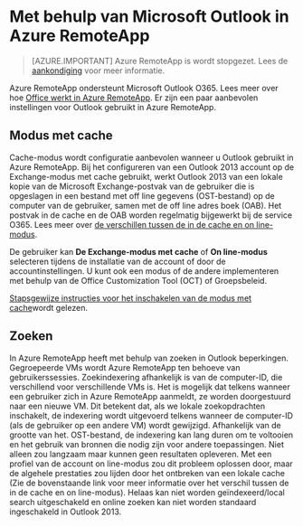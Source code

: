 <properties
    pageTitle="Outlook gebruikt in Azure RemoteApp | Microsoft Azure" 
    description="Meer informatie over het configureren en gebruiken van Outlook in Azure RemoteApp | Microsoft Azure"
    services="remoteapp"
    documentationCenter=""
    authors="pavithir"
    manager="mbaldwin" />

<tags
    ms.service="remoteapp"
    ms.workload="compute"
    ms.tgt_pltfrm="na"
    ms.devlang="na"
    ms.topic="hero-article"
    ms.date="08/15/2016"
    ms.author="elizapo" />

# <a name="using-microsoft-outlook-in-azure-remoteapp"></a>Met behulp van Microsoft Outlook in Azure RemoteApp

> [AZURE.IMPORTANT]
> Azure RemoteApp is wordt stopgezet. Lees de [aankondiging](https://go.microsoft.com/fwlink/?linkid=821148) voor meer informatie.

Azure RemoteApp ondersteunt Microsoft Outlook O365. Lees meer over hoe [Office werkt in Azure RemoteApp](remoteapp-officesubscription.md). Er zijn een paar aanbevolen instellingen voor Outlook gebruikt in Azure RemoteApp.

## <a name="cached-mode"></a>Modus met cache
Cache-modus wordt configuratie aanbevolen wanneer u Outlook gebruikt in Azure RemoteApp. Bij het configureren van een Outlook 2013 account op de Exchange-modus met cache gebruikt, werkt Outlook 2013 van een lokale kopie van de Microsoft Exchange-postvak van de gebruiker die is opgeslagen in een bestand met off line gegevens (OST-bestand) op de computer van de gebruiker, samen met de off line adres boek (OAB). Het postvak in de cache en de OAB worden regelmatig bijgewerkt bij de service O365. Lees meer over [de verschillen tussen de in de cache en on line-modus](https://technet.microsoft.com/library/jj683103.aspx).

De gebruiker kan **De Exchange-modus met cache** of **On line-modus** selecteren tijdens de installatie van de account of door de accountinstellingen. U kunt ook een modus of de andere implementeren met behulp van de Office Customization Tool (OCT) of Groepsbeleid.  

[Stapsgewijze instructies voor het inschakelen van de modus met cache](https://technet.microsoft.com/library/c6f4cad9-c918-420e-bab3-8b49e1885034#proc)wordt gelezen.

## <a name="search"></a>Zoeken
In Azure RemoteApp heeft met behulp van zoeken in Outlook beperkingen. Gegroepeerde VMs wordt Azure RemoteApp ten behoeve van gebruikerssessies. Zoekindexering afhankelijk is van de computer-ID, die verschillend voor verschillende VMs is. Het is mogelijk dat telkens wanneer een gebruiker zich in Azure RemoteApp aanmeldt, ze worden doorgestuurd naar een nieuwe VM. Dit betekent dat, als we lokale zoekopdrachten inschakelt, de indexering wordt uitgevoerd telkens wanneer de computer-ID (als de gebruiker op een andere VM) wordt gewijzigd. Afhankelijk van de grootte van het. OST-bestand, de indexering kan lang duren om te voltooien en het gebruik van bronnen die nodig zijn voor andere toepassingen. Niet alleen zou langzaam maar kunnen geen resultaten opleveren. Met een profiel van de account on line-modus zou dit probleem oplossen door, maar de algehele prestaties zou lijden door het ontbreken van een lokale cache (Zie de bovenstaande link voor meer informatie over het verschil tussen de in de cache en on line-modus). Helaas kan niet worden geïndexeerd/local search uitgeschakeld en online zoeken kan niet worden standaard ingeschakeld in Outlook 2013.
